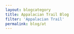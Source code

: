 ```yaml
---
layout: blogcategory
title: Appalacian Trail Blog
filter: 'Appalacian Trail'
permalink: blog/at
---
```

